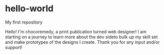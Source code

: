 # hello-world
My first repository

Hello! I'm chocoremedy, a print publication turned web designer! I am starting on a journey to learn more about the dev sideto bulk up my skill set and make prototypes of the designs I create. Thank you for any input and/or support!
